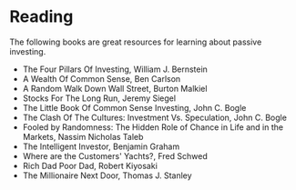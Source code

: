 # Reading

The following books are great resources for learning about passive investing.

* The Four Pillars Of Investing, William J. Bernstein
* A Wealth Of Common Sense, Ben Carlson
* A Random Walk Down Wall Street, Burton Malkiel
* Stocks For The Long Run, Jeremy Siegel
* The Little Book Of Common Sense Investing, John C. Bogle
* The Clash Of The Cultures: Investment Vs. Speculation, John C. Bogle
* Fooled by Randomness: The Hidden Role of Chance in Life and in the Markets, Nassim Nicholas Taleb
* The Intelligent Investor, Benjamin Graham
* Where are the Customers' Yachts?, Fred Schwed
* Rich Dad Poor Dad, Robert Kiyosaki
* The Millionaire Next Door, Thomas J. Stanley



